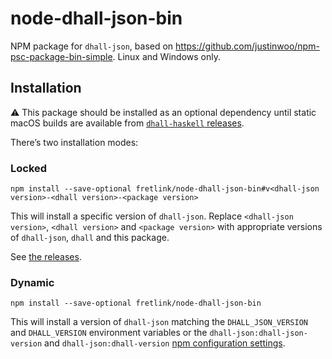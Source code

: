 # node-dhall-json-bin
NPM package for `dhall-json`, based on https://github.com/justinwoo/npm-psc-package-bin-simple. Linux and Windows only.

## Installation

:warning: This package should be installed as an optional dependency until static macOS builds are available from [`dhall-haskell` releases](https://github.com/dhall-lang/dhall-haskell/releases).

There’s two installation modes:

### Locked

```
npm install --save-optional fretlink/node-dhall-json-bin#v<dhall-json version>-<dhall version>-<package version>
```

This will install a specific version of `dhall-json`. Replace `<dhall-json version>`, `<dhall version>` and `<package version>` with appropriate versions of `dhall-json`, `dhall` and this package.

See [the releases](https://github.com/fretlink/node-dhall-json-bin/releases).

### Dynamic

```
npm install --save-optional fretlink/node-dhall-json-bin
```

This will install a version of `dhall-json` matching the `DHALL_JSON_VERSION` and `DHALL_VERSION` environment variables or the `dhall-json:dhall-json-version` and `dhall-json:dhall-version` [npm configuration settings](https://docs.npmjs.com/misc/config#per-package-config-settings).
